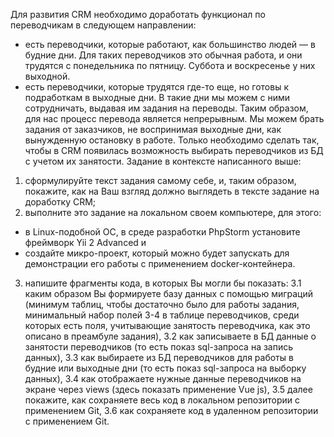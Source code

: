 Для развития CRM необходимо доработать функционал по переводчикам в следующем направлении:
- есть переводчики, которые работают, как большинство людей — в будние дни. Для таких
переводчиков это обычная работа, и они трудятся с понедельника по пятницу. Суббота и воскресенье
у них выходной.
- есть переводчики, которые трудятся где-то еще, но готовы к подработкам в выходные дни. В такие
дни мы можем с ними сотрудничать, выдавая им задания на переводы.
Таким образом, для нас процесс перевода является непрерывным. Мы можем брать задания от
заказчиков, не воспринимая выходные дни, как вынужденную остановку в работе. Только необходимо
сделать так, чтобы в CRM появилась возможность выбирать переводчиков из БД с учетом их
занятости.
Задание в контексте написанного выше:
1. сформулируйте текст задания самому себе, и, таким образом, покажите, как на Ваш взгляд должно
выглядеть в тексте задание на доработку CRM;
2. выполните это задание на локальном своем компьютере, для этого:
- в Linux-подобной ОС, в среде разработки PhpStorm установите фреймворк Yii 2 Advanced и
- создайте микро-проект, который можно будет запускать для демонстрации его работы с
применением docker-контейнера.
3. напишите фрагменты кода, в которых Вы могли бы показать:
3.1 каким образом Вы формируете базу данных с помощью миграций (минимум таблиц, чтобы
достаточно было для работы задания, минимальный набор полей 3-4 в таблице переводчиков, среди
которых есть поля, учитывающие занятость переводчика, как это описано в преамбуле задания),
3.2 как записываете в БД данные о занятости переводчиков (то есть показ sql-запроса на
запись данных),
3.3 как выбираете из БД переводчиков для работы в будние или выходные дни (то есть показ
sql-запроса на выборку данных),
3.4 как отображаете нужные данные переводчиков на экране через views (здесь показать
применение Vue js),
3.5 далее покажите, как сохраняете весь код в локальном репозитории с применением Git,
3.6 как сохраняете код в удаленном репозитории с применением Git.

